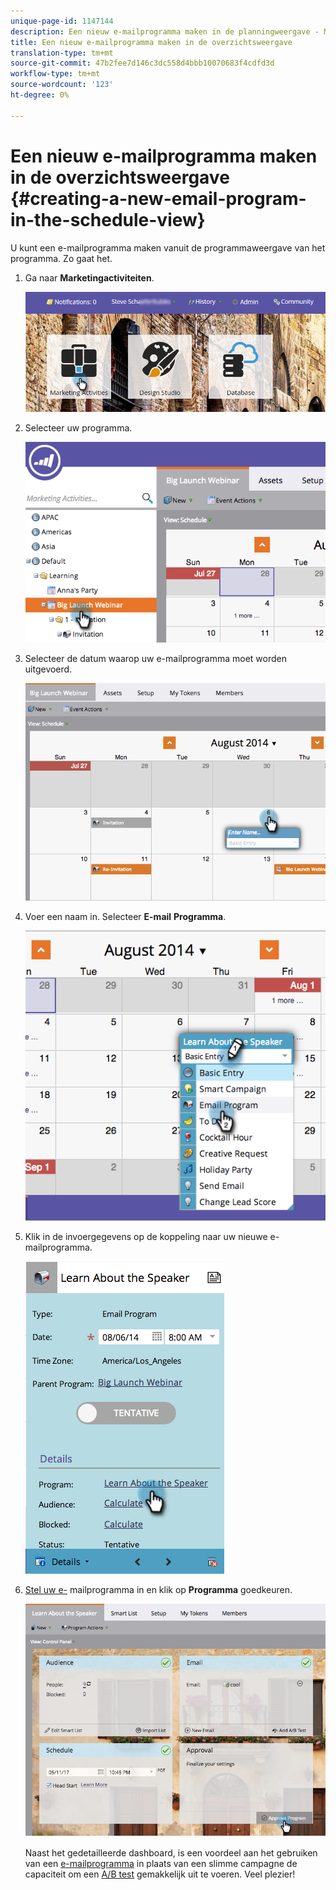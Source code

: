 ```yaml
---
unique-page-id: 1147144
description: Een nieuw e-mailprogramma maken in de planningweergave - Marketo Docs - Productdocumentatie
title: Een nieuw e-mailprogramma maken in de overzichtsweergave
translation-type: tm+mt
source-git-commit: 47b2fee7d146c3dc558d4bbb10070683f4cdfd3d
workflow-type: tm+mt
source-wordcount: '123'
ht-degree: 0%

---
```



# Een nieuw e-mailprogramma maken in de overzichtsweergave {#creating-a-new-email-program-in-the-schedule-view}

U kunt een e-mailprogramma maken vanuit de programmaweergave van het programma. Zo gaat het.

1. Ga naar **Marketingactiviteiten**.

   ![](assets/login-marketing-activities-2.png)

1. Selecteer uw programma.

   ![](assets/image2014-9-23-15-3a34-3a11.png)

1. Selecteer de datum waarop uw e-mailprogramma moet worden uitgevoerd.

   ![](assets/image2014-9-23-15-3a35-3a16.png)

1. Voer een naam in. Selecteer **E-mail** **Programma**.

   ![](assets/image2014-9-23-15-3a35-3a32.png)

1. Klik in de invoergegevens op de koppeling naar uw nieuwe e-mailprogramma.

   ![](assets/image2014-9-23-15-3a35-3a42.png)

1. [Stel uw e-](../../../../product-docs/email-marketing/email-programs/creating-an-email-program/create-an-email-program.md) mailprogramma in en klik op  **Programma** goedkeuren.

   ![](assets/learnaboutthespeaker.png)

   Naast het gedetailleerde dashboard, is een voordeel aan het gebruiken van een [e-mailprogramma](http://docs.marketo.com/display/docs/email+programs) in plaats van een slimme campagne de capaciteit om een [A/B test](../../../../product-docs/email-marketing/email-programs/email-program-actions/email-test-a-b-test/add-an-a-b-test.md) gemakkelijk uit te voeren. Veel plezier!

